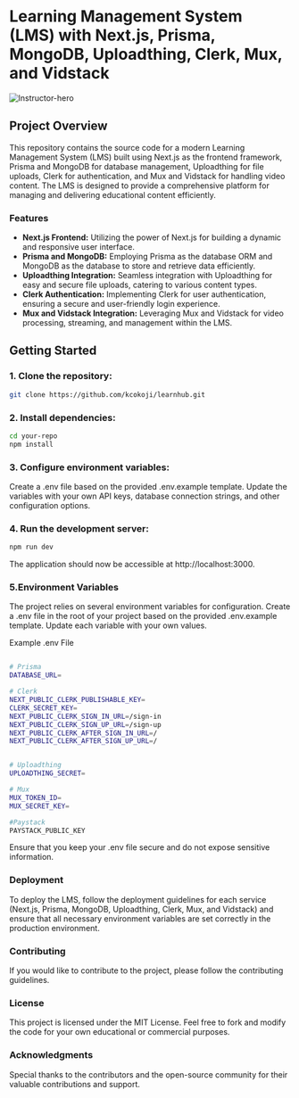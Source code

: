 # Learning Management System (LMS) with Next.js, Prisma, MongoDB, Uploadthing, Clerk, Mux, and Vidstack

![Instructor-hero](https://github.com/kcokoji/learnhub/assets/100976015/02e69b95-84bd-4899-8181-f54390d8a5e5)


## Project Overview

This repository contains the source code for a modern Learning Management System (LMS) built using Next.js as the frontend framework, Prisma and MongoDB for database management, Uploadthing for file uploads, Clerk for authentication, and Mux and Vidstack for handling video content. The LMS is designed to provide a comprehensive platform for managing and delivering educational content efficiently.

### Features

- **Next.js Frontend:** Utilizing the power of Next.js for building a dynamic and responsive user interface.
- **Prisma and MongoDB:** Employing Prisma as the database ORM and MongoDB as the database to store and retrieve data efficiently.
- **Uploadthing Integration:** Seamless integration with Uploadthing for easy and secure file uploads, catering to various content types.
- **Clerk Authentication:** Implementing Clerk for user authentication, ensuring a secure and user-friendly login experience.
- **Mux and Vidstack Integration:** Leveraging Mux and Vidstack for video processing, streaming, and management within the LMS.

## Getting Started

### 1. Clone the repository:

```bash
git clone https://github.com/kcokoji/learnhub.git
```
### 2. Install dependencies:
```bash
cd your-repo
npm install
```
### 3. Configure environment variables:
Create a .env file based on the provided .env.example template. Update the variables with your own API keys, database connection strings, and other configuration options.

### 4. Run the development server:
```bash
npm run dev
```
The application should now be accessible at http://localhost:3000.

### 5.Environment Variables
The project relies on several environment variables for configuration. Create a .env file in the root of your project based on the provided .env.example template. Update each variable with your own values.

Example .env File
```bash

# Prisma
DATABASE_URL=

# Clerk
NEXT_PUBLIC_CLERK_PUBLISHABLE_KEY=
CLERK_SECRET_KEY=
NEXT_PUBLIC_CLERK_SIGN_IN_URL=/sign-in
NEXT_PUBLIC_CLERK_SIGN_UP_URL=/sign-up
NEXT_PUBLIC_CLERK_AFTER_SIGN_IN_URL=/
NEXT_PUBLIC_CLERK_AFTER_SIGN_UP_URL=/


# Uploadthing
UPLOADTHING_SECRET=

# Mux
MUX_TOKEN_ID=
MUX_SECRET_KEY=

#Paystack
PAYSTACK_PUBLIC_KEY
```
Ensure that you keep your .env file secure and do not expose sensitive information.

### Deployment
To deploy the LMS, follow the deployment guidelines for each service (Next.js, Prisma, MongoDB, Uploadthing, Clerk, Mux, and Vidstack) and ensure that all necessary environment variables are set correctly in the production environment.

### Contributing
If you would like to contribute to the project, please follow the contributing guidelines.

### License
This project is licensed under the MIT License. Feel free to fork and modify the code for your own educational or commercial purposes.

### Acknowledgments
Special thanks to the contributors and the open-source community for their valuable contributions and support.
